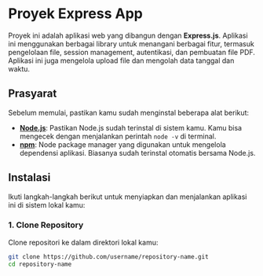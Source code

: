 # Proyek Express App

Proyek ini adalah aplikasi web yang dibangun dengan **Express.js**. Aplikasi ini menggunakan berbagai library untuk menangani berbagai fitur, termasuk pengelolaan file, session management, autentikasi, dan pembuatan file PDF. Aplikasi ini juga mengelola upload file dan mengolah data tanggal dan waktu.

## Prasyarat

Sebelum memulai, pastikan kamu sudah menginstal beberapa alat berikut:

- **[Node.js](https://nodejs.org/)**: Pastikan Node.js sudah terinstal di sistem kamu. Kamu bisa mengecek dengan menjalankan perintah `node -v` di terminal.
- **[npm](https://www.npmjs.com/)**: Node package manager yang digunakan untuk mengelola dependensi aplikasi. Biasanya sudah terinstal otomatis bersama Node.js.

## Instalasi

Ikuti langkah-langkah berikut untuk menyiapkan dan menjalankan aplikasi ini di sistem lokal kamu:

### 1. Clone Repository

Clone repositori ke dalam direktori lokal kamu:

```bash
git clone https://github.com/username/repository-name.git
cd repository-name
